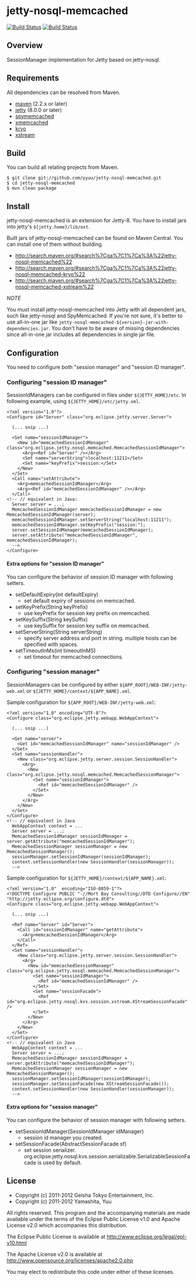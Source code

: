 # jetty-nosql-memcached

[![Build Status](https://secure.travis-ci.org/yyuu/jetty-nosql-memcached.png?branch=master)](http://travis-ci.org/yyuu/jetty-nosql-memcached)
[![Build Status](https://buildhive.cloudbees.com/job/yyuu/job/jetty-nosql-memcached/badge/icon)](https://buildhive.cloudbees.com/job/yyuu/job/jetty-nosql-memcached/)

## Overview

SessionManager implementation for Jetty based on jetty-nosql.


## Requirements

All dependencies can be resolved from Maven.

* [maven](http://maven.apache.org/) (2.2.x or later)
* [jetty](http://eclipse.org/jetty/) (8.0.0 or later)
* [spymemcached](http://code.google.com/p/spymemcached/)
* [xmemcached](http://code.google.com/p/xmemcached/)
* [kryo](http://code.google.com/p/kryo/)
* [xstream](http://xstream.codehaus.org/)


## Build

You can build all relating projects from Maven.

    $ git clone git://github.com/yyuu/jetty-nosql-memcached.git
    $ cd jetty-nosql-memcached
    $ mvn clean package


## Install

jetty-nosql-memcached is an extension for Jetty-8.
You have to install jars into jetty's `${jetty.home}/lib/ext`.

Built jars of jetty-nosql-memcached can be found on Maven Central.
You can install one of them without building.

- http://search.maven.org/#search%7Cga%7C1%7Ca%3A%22jetty-nosql-memcached%22
- http://search.maven.org/#search%7Cga%7C1%7Ca%3A%22jetty-nosql-memcached-kryo%22
- http://search.maven.org/#search%7Cga%7C1%7Ca%3A%22jetty-nosql-memcached-xstream%22

*NOTE*

You must install jetty-nosql-memcached into Jetty with all dependent jars, such like jetty-nosql and SpyMemcached.
If you're not sure, it's better to use all-in-one jar like `jetty-nosql-memcached-${version}-jar-with-dependencies.jar`.
You don't have to be aware of missing dependencies since all-in-one jar includes all dependencies in single jar file.


## Configuration

You need to configure both "session manager" and "session ID manager".


### Configuring "session ID manager"

SessionIdManagers can be configured in files under `${JETTY_HOME}/etc`.  In following example, using `${JETTY_HOME}/etc/jetty.xml`.

    <?xml version="1.0"?>
    <Configure id="Server" class="org.eclipse.jetty.server.Server">
      
      (... snip ...)
      
      <Set name="sessionIdManager">
        <New id="memcachedSessionIdManager" class="org.eclipse.jetty.nosql.memcached.MemcachedSessionIdManager">
          <Arg><Ref id="Server" /></Arg>
          <Set name="serverString">localhost:11211</Set>
          <Set name="keyPrefix">session:</Set>
        </New>
      </Set>
      <Call name="setAttribute">
        <Arg>memcachedSessionIdManager</Arg>
        <Arg><Ref id="memcachedSessionIdManager" /></Arg>
      </Call>
    <!-- // equivalent in Java:
      Server server = ...;
      MemcachedSessionIdManager memcachedSessionIdManager = new MemcachedSessionIdManager(server);
      memcachedSessionIdManager.setServerString("localhost:11211");
      memcachedSessionIdManager.setKeyPrefix("session:");
      server.setSessionIdManager(memcachedSessionIdManager);
      server.setAttribute("memcachedSessionIdManager", memcachedSessionIdManager);
      -->
    </Configure>

#### Extra options for "session ID manager"

You can configure the behavior of session ID manager with following setters.

* setDefaultExpiry(int defaultExpiry)
  * set default expiry of sessions on memcached.
* setKeyPrefix(String keyPrefix)
  * use keyPrefix for session key prefix on memcached.
* setKeySuffix(String keySuffix)
  * use keySuffix for session key suffix on memcached.
* setServerString(String serverString)
  * specify server address and port in string. multiple hosts can be specified with spaces.
* setTimeoutInMs(int timeoutInMS)
  * set timeout for memcached connections.


### Configuring "session manager"

SessionManagers can be configured by either `${APP_ROOT}/WEB-INF/jetty-web.xml` or `${JETTY_HOME}/context/${APP_NAME}.xml`.

Sample configuration for `${APP_ROOT}/WEB-INF/jetty-web.xml`:

    <?xml version="1.0" encoding="UTF-8"?>
    <Configure class="org.eclipse.jetty.webapp.WebAppContext">
      
      (... snip ...)
      
      <Get name="server">
        <Get id="memcachedSessionIdManager" name="sessionIdManager" />
      </Get>
      <Set name="sessionHandler">
        <New class="org.eclipse.jetty.server.session.SessionHandler">
          <Arg>
            <New class="org.eclipse.jetty.nosql.memcached.MemcachedSessionManager">
              <Set name="sessionIdManager">
                <Ref id="memcachedSessionIdManager" />
              </Set>
            </New>
          </Arg>
        </New>
      </Set>
    </Configure>
    <!-- // equivalent in Java
      WebAppContext context = ...
      Server server = ...;
      MemcachedSessionIdManager sessionIdManager = server.getAttribute("memcachedSessionIdManager");
      MemcachedSessionManager sessionManager = new MemcachedSessionManager();
      sessionManager.setSessionIdManager(sessionIdManager);
      context.setSessionHandler(new SessionHandler(sessionManager));
      -->

Sample configuration for `${JETTY_HOME}/context/${APP_NAME}.xml`:

    <?xml version="1.0"  encoding="ISO-8859-1"?>
    <!DOCTYPE Configure PUBLIC "-//Mort Bay Consulting//DTD Configure//EN" "http://jetty.eclipse.org/configure.dtd">
    <Configure class="org.eclipse.jetty.webapp.WebAppContext">
      
      (... snip ...)
      
      <Ref name="Server" id="Server">
        <Call id="sessionIdManager" name="getAttribute">
          <Arg>memcachedSessionIdManager</Arg>
        </Call>
      </Ref>
      <Set name="sessionHandler">
        <New class="org.eclipse.jetty.server.session.SessionHandler">
          <Arg>
            <New id="memcachedSessionManaegr" class="org.eclipse.jetty.nosql.memcached.MemcachedSessionManager">
              <Set name="sessionIdManager">
                <Ref id="memcachedSessionIdManager" />
              </Set>
              <Set name="sessionFacade">
                <Ref id="org.eclipse.jetty.nosql.kvs.session.xstream.XStreamSessionFacade" />
              </Set>
            </New>
          </Arg>
        </New>
      </Set>
    </Configure>
    <!-- // equivalent in Java
      WebAppContext context = ...
      Server server = ...;
      MemcachedSessionIdManager sessionIdManager = server.getAttribute("memcachedSessionIdManager");
      MemcachedSessionManager sessionManager = new MemcachedSessionManager();
      sessionManager.setSessionIdManager(sessionIdManager);
      sessionManager.setSessionFacade(new XStreamSessionFacade());
      context.setSessionHandler(new SessionHandler(sessionManager));
      -->


#### Extra options for "session manager"

You can configure the behavior of session manager with following setters.

* setSessionIdManager(SessionIdManager idManager)
  * session id manager you created.
* setSessionFacade(AbstractSessionFacade sf)
  * set session serializer. org.eclipse.jetty.nosql.kvs.session.serializable.SerializableSessionFacade is used by default.


## License

* Copyright (c) 2011-2012 Geisha Tokyo Entertainment, Inc.
* Copyright (c) 2011-2012 Yamashita, Yuu

All rights reserved. This program and the accompanying materials
are made available under the terms of the Eclipse Public License v1.0
and Apache License v2.0 which accompanies this distribution.

The Eclipse Public License is available at http://www.eclipse.org/legal/epl-v10.html

The Apache License v2.0 is available at http://www.opensource.org/licenses/apache2.0.php

You may elect to redistribute this code under either of these licenses.
